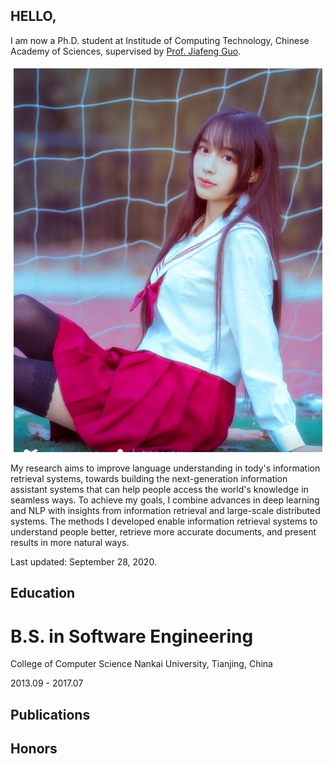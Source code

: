 ## HELLO,

I am now a Ph.D. student at Institude of Computing Technology, Chinese Academy of Sciences, supervised by [Prof. Jiafeng Guo](http://www.bigdatalab.ac.cn/~gjf/).

![image](https://github.com/wuchen95/wuchen95.github.io/blob/master/IMG_2280.JPG)

My research aims to improve language understanding in tody's information retrieval systems, towards building the next-generation information assistant systems that can help people access the world's knowledge in seamless ways. To achieve my goals, I combine advances in deep learning and NLP with insights from information retrieval and large-scale distributed systems. The methods I developed enable information retrieval systems to understand people better, retrieve more accurate documents, and present results in more natural ways.

Last updated: September 28, 2020.

## Education 
# B.S. in Software Engineering

College of Computer Science
Nankai University, Tianjing, China

2013.09 - 2017.07

## Publications


## Honors



